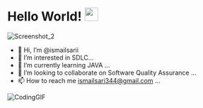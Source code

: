 <h1 >
  Hello World!
  <img src="https://media.giphy.com/media/hvRJCLFzcasrR4ia7z/giphy.gif" width="30px"/>
</h1>

![Screenshot_2](https://user-images.githubusercontent.com/117009914/210117142-4d0f3fef-3102-42bd-a718-80faef21485e.jpg)



- 👋 Hi, I’m @ismailsarii
- 👀 I’m interested in SDLC...
- 🌱 I’m currently learning JAVA ...
- 💞️ I’m looking to collaborate on Software Quality Assurance ...
- 📫 How to reach me ismailsari344@gmail.com ...

![CodingGIF](https://user-images.githubusercontent.com/117009914/210116295-3c012b0d-bf7f-4cff-8d70-b5f57c29bfc1.gif)




<!---
ismailsarii/ismailsarii is a ✨ special ✨ repository because its `README.md` (this file) appears on your GitHub profile.
You can click the Preview link to take a look at your changes.
--->
